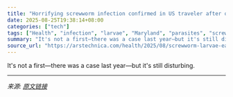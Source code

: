 ```yaml
---
title: "Horrifying screwworm infection confirmed in US traveler after overseas trip"
date: 2025-08-25T19:38:14+08:00
categories: ["tech"]
tags: ["Health", "infection", "larvae", "Maryland", "parasites", "screw worms", "texas"]
summary: "It's not a first—there was a case last year—but it's still disturbing."
source_url: "https://arstechnica.com/health/2025/08/screwworm-larvae-eat-their-way-into-us-via-overseas-travelers-flesh/"
---
```


It's not a first—there was a case last year—but it's still disturbing.

---

*来源: [原文链接](https://arstechnica.com/health/2025/08/screwworm-larvae-eat-their-way-into-us-via-overseas-travelers-flesh/)*
